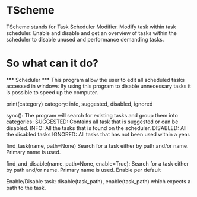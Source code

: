 # TScheme
TScheme stands for Task Scheduler Modifier. Modify task within task scheduler. Enable and disable and get an overview of tasks within the scheduler to disable unused and  performance demanding tasks.

# So what can it do?

*** Scheduler ***
This program allow the user to edit all scheduled tasks accessed in windows
By using this program to disable unnecessary tasks it is possible to speed up the computer.

print(category)
    category: info, suggested, disabled, ignored
    
sync(): The program will search for existing tasks and group them into categories:
    SUGGESTED: Contains all task that is suggested or can be disabled.
    INFO:      All the tasks that is found on the scheduler.
    DISABLED:  All the disabled tasks
    IGNORED:   All tasks that has not been used within a year.

find_task(name, path=None)
    Search for a task either by path and/or name. Primary name is used.

find_and_disable(name, path=None, enable=True):
    Search for a task either by path and/or name. Primary name is used. Enable per default

Enable/Disable task:
    disable(task_path), enable(task_path) which expects a path to the task.
